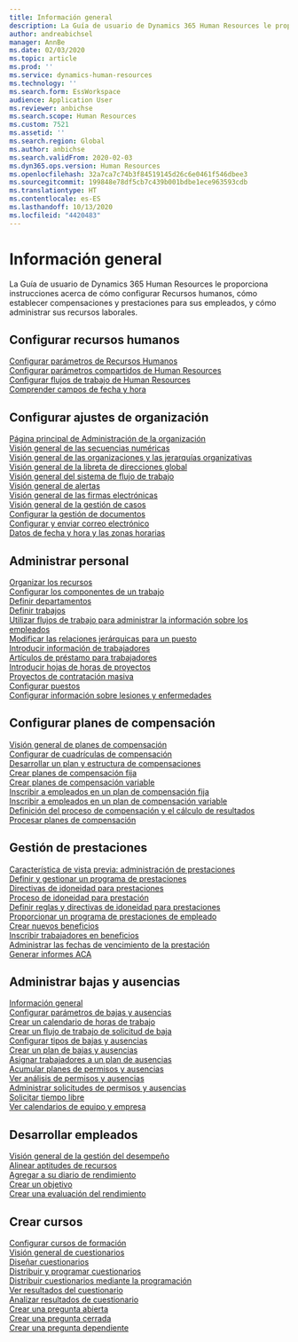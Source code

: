 ```yaml
---
title: Información general
description: La Guía de usuario de Dynamics 365 Human Resources le proporciona instrucciones acerca de cómo configurar Recursos humanos, cómo establecer compensaciones y prestaciones para sus empleados, y cómo administrar sus recursos laborales.
author: andreabichsel
manager: AnnBe
ms.date: 02/03/2020
ms.topic: article
ms.prod: ''
ms.service: dynamics-human-resources
ms.technology: ''
ms.search.form: EssWorkspace
audience: Application User
ms.reviewer: anbichse
ms.search.scope: Human Resources
ms.custom: 7521
ms.assetid: ''
ms.search.region: Global
ms.author: anbichse
ms.search.validFrom: 2020-02-03
ms.dyn365.ops.version: Human Resources
ms.openlocfilehash: 32a7ca7c74b3f84519145d26c6e0461f546dbee3
ms.sourcegitcommit: 199848e78df5cb7c439b001bdbe1ece963593cdb
ms.translationtype: HT
ms.contentlocale: es-ES
ms.lasthandoff: 10/13/2020
ms.locfileid: "4420483"
---
```

# <a name="overview"></a>Información general

La Guía de usuario de Dynamics 365 Human Resources le proporciona instrucciones acerca de cómo configurar Recursos humanos, cómo establecer compensaciones y prestaciones para sus empleados, y cómo administrar sus recursos laborales.

## <a name="set-up-human-resources"></a>Configurar recursos humanos

[Configurar parámetros de Recursos Humanos](hr-setup-parameters.md)</br>
[Configurar parámetros compartidos de Human Resources](hr-setup-shared-parameters.md)</br>
[Configurar flujos de trabajo de Human Resources](hr-setup-workflows.md)</br>
[Comprender campos de fecha y hora](hr-setup-date-time-fields.md)</br>

## <a name="configure-organization-settings"></a>Configurar ajustes de organización

[Página principal de Administración de la organización](../fin-ops-core/fin-ops/organization-administration/organization-administration-home-page.md?toc=/dynamics365/human-resources/toc.json)</br>
[Visión general de las secuencias numéricas](../fin-ops-core/fin-ops/organization-administration/number-sequence-overview.md?toc=/dynamics365/human-resources/toc.json)</br>
[Visión general de las organizaciones y las jerarquías organizativas](../fin-ops-core/fin-ops/organization-administration/organizations-organizational-hierarchies.md?toc=/dynamics365/human-resources/toc.json)</br>
[Visión general de la libreta de direcciones global](../fin-ops-core/fin-ops/organization-administration/overview-global-address-book.md?toc=/dynamics365/human-resources/toc.json)</br>
[Visión general del sistema de flujo de trabajo](../fin-ops-core/fin-ops/organization-administration/overview-workflow-system.md?toc=/dynamics365/human-resources/toc.json)</br>
[Visión general de alertas](../fin-ops-core/fin-ops/get-started/alerts-overview.md?toc=/dynamics365/human-resources/toc.json)</br>
[Visión general de las firmas electrónicas](../fin-ops-core/fin-ops/organization-administration/electronic-signature-overview.md?toc=/dynamics365/human-resources/toc.json)</br>
[Visión general de la gestión de casos](../fin-ops-core/fin-ops/organization-administration/cases.md?toc=/dynamics365/human-resources/toc.json)</br>
[Configurar la gestión de documentos](../fin-ops-core/fin-ops/organization-administration/configure-document-management.md?toc=/dynamics365/human-resources/toc.json)</br>
[Configurar y enviar correo electrónico](../fin-ops-core/fin-ops/organization-administration/configure-email.md?toc=/dynamics365/human-resources/toc.json)</br>
[Datos de fecha y hora y las zonas horarias](../fin-ops-core/fin-ops/organization-administration/date-time-zones.md?toc=/dynamics365/human-resources/toc.json)</br>

## <a name="manage-personnel"></a>Administrar personal

[Organizar los recursos](hr-personnel-departments-jobs-positions.md)</br>
[Configurar los componentes de un trabajo](hr-personnel-jobs.md)</br>
[Definir departamentos](hr-personnel-define-departments.md)</br>
[Definir trabajos](hr-personnel-define-jobs.md)</br>
[Utilizar flujos de trabajo para administrar la información sobre los empleados](hr-workflow-manage-employee-information.md)</br>
[Modificar las relaciones jerárquicas para un puesto](hr-personnel-modify-reporting-relationships-position.md)</br>
[Introducir información de trabajadores](hr-personnel-enter-worker-information.md)</br>
[Artículos de préstamo para trabajadores](hr-personnel-loan-item-worker.md)</br>
[Introducir hojas de horas de proyectos](hr-personnel-enter-project-timesheets.md)</br>
[Proyectos de contratación masiva](hr-personnel-mass-hire-projects.md)</br>
[Configurar puestos](hr-personnel-set-up-positions.md)</br>
[Configurar información sobre lesiones y enfermedades](hr-personnel-set-up-injury-illness-information.md)</br>

## <a name="set-up-compensation-plans"></a>Configurar planes de compensación

[Visión general de planes de compensación](hr-compensation-overview.md)</br>
[Configurar de cuadrículas de compensación](hr-compensation-grids.md)</br>
[Desarrollar un plan y estructura de compensaciones](hr-compensation-structure.md)</br>
[Crear planes de compensación fija](hr-compensation-fixed-plans.md)</br>
[Crear planes de compensación variable](hr-compensation-variable-plans.md)</br>
[Inscribir a empleados en un plan de compensación fija](hr-compensation-enroll-employees-fixed.md)</br>
[Inscribir a empleados en un plan de compensación variable](hr-compensation-enroll-employees-variable.md)</br>
[Definición del proceso de compensación y el cálculo de resultados](hr-compensation-define-process.md)</br>
[Procesar planes de compensación](hr-compensation-process.md)</br>

## <a name="manage-benefits"></a>Gestión de prestaciones

[Característica de vista previa: administración de prestaciones](hr-benefits-management-overview.md)</br>
[Definir y gestionar un programa de prestaciones](hr-benefits-manage-program.md)</br>
[Directivas de idoneidad para prestaciones](hr-benefits-eligibility-policies.md)</br>
[Proceso de idoneidad para prestación](hr-benefits-eligibility-process.md)</br>
[Definir reglas y directivas de idoneidad para prestaciones](hr-benefits-define-eligibility-rules.md)</br>
[Proporcionar un programa de prestaciones de empleado](hr-benefits-deliver-employee-benefits-program.md)</br>
[Crear nuevos beneficios](hr-benefits-create.md)</br>
[Inscribir trabajadores en beneficios](hr-benefits-enroll-workers.md)</br>
[Administrar las fechas de vencimiento de la prestación](hr-benefits-expiration-dates.md)</br>
[Generar informes ACA](hr-benefits-aca-reports.md)</br>

## <a name="manage-leave-and-absence"></a>Administrar bajas y ausencias

[Información general](hr-leave-and-absence-overview.md)</br>
[Configurar parámetros de bajas y ausencias](hr-leave-and-absence-parameters.md)</br>
[Crear un calendario de horas de trabajo](hr-leave-and-absence-working-time-calendar.md)</br>
[Crear un flujo de trabajo de solicitud de baja](hr-leave-and-absence-workflow.md)</br>
[Configurar tipos de bajas y ausencias](hr-leave-and-absence-types.md)</br>
[Crear un plan de bajas y ausencias](hr-leave-and-absence-plans.md)</br>
[Asignar trabajadores a un plan de ausencias](hr-leave-and-absence-enroll.md)</br>
[Acumular planes de permisos y ausencias](hr-leave-and-absence-accrue.md)</br>
[Ver análisis de permisos y ausencias](hr-leave-and-absence-analytics.md)</br>
[Administrar solicitudes de permisos y ausencias](hr-employee-self-service-manage-requests.md)</br>
[Solicitar tiempo libre](hr-employee-self-service-request-time-off.md)</br>
[Ver calendarios de equipo y empresa](hr-employee-self-service-calendar.md)</br>

## <a name="develop-employees"></a>Desarrollar empleados

[Visión general de la gestión del desempeño](hr-develop-performance-management-overview.md)</br>
[Alinear aptitudes de recursos](hr-develop-skills.md)</br>
[Agregar a su diario de rendimiento](hr-develop-add-performance-journal.md)</br>
[Crear un objetivo](hr-develop-create-goal.md)</br>
[Crear una evaluación del rendimiento](hr-develop-create-performance-review.md)</br>

## <a name="create-courses"></a>Crear cursos

[Configurar cursos de formación](hr-learning-courses.md)</br>
[Visión general de cuestionarios](hr-learning-questionnaires.md)</br>
[Diseñar cuestionarios](hr-learning-design-questionnaires.md)</br>
[Distribuir y programar cuestionarios](hr-learning-distribute-questionnaires.md)</br>
[Distribuir cuestionarios mediante la programación](hr-learning-distribute-questionnaires-scheduling.md)</br>
[Ver resultados del cuestionario](hr-learning-evaluate-questionnaire-results.md)</br>
[Analizar resultados de cuestionario](hr-learning-analyze-questionnaire-results.md)</br>
[Crear una pregunta abierta](hr-learning-create-open-ended-question.md)</br>
[Crear una pregunta cerrada](hr-learning-create-closed-ended-question.md)</br>
[Crear una pregunta dependiente](hr-learning-depending-question.md)</br>



